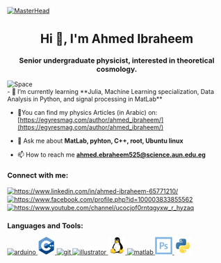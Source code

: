 [![MasterHead](https://www.iai.co.il/drupal/sites/default/files/2019-11/Space_Header_1920x525.jpg)](https://www.linkedin.com/in/ahmed-ibraheem-65771210/)
<h1 align="center">Hi 👋, I'm Ahmed Ibraheem</h1>
<h3 align="center">Senior undergraduate physicist, interested in theoretical cosmology.</h3>

<img align="right" alt="Space" width="2000" src="https://giffiles.alphacoders.com/212/212822.gif">
- 🌱 I’m currently learning **Julia, Machine Learning specialization, Data Analysis in Python, and signal processing in MatLab**

- 📝You can find my physics Articles (in Arabic) on: [https://egyresmag.com/author/ahmed_ibraheem/](https://egyresmag.com/author/ahmed_ibraheem/)

- 💬 Ask me about **MatLab, pyhton, C++, root, Ubuntu linux**

- 📫 How to reach me **ahmed.ebraheem525@science.aun.edu.eg**

<h3 align="left">Connect with me:</h3>
<p align="left">
<a href="https://linkedin.com/in/https://www.linkedin.com/in/ahmed-ibraheem-65771210/" target="blank"><img align="center" src="https://raw.githubusercontent.com/rahuldkjain/github-profile-readme-generator/master/src/images/icons/Social/linked-in-alt.svg" alt="https://www.linkedin.com/in/ahmed-ibraheem-65771210/" height="30" width="40" /></a>
<a href="https://fb.com/https://www.facebook.com/profile.php?id=100003833855562" target="blank"><img align="center" src="https://raw.githubusercontent.com/rahuldkjain/github-profile-readme-generator/master/src/images/icons/Social/facebook.svg" alt="https://www.facebook.com/profile.php?id=100003833855562" height="30" width="40" /></a>
<a href="https://www.youtube.com/c/https://www.youtube.com/channel/ucocjof0rntqgyxw_r_hyzaq" target="blank"><img align="center" src="https://raw.githubusercontent.com/rahuldkjain/github-profile-readme-generator/master/src/images/icons/Social/youtube.svg" alt="https://www.youtube.com/channel/ucocjof0rntqgyxw_r_hyzaq" height="30" width="40" /></a>
</p>

<h3 align="left">Languages and Tools:</h3>
<p align="left"> <a href="https://www.arduino.cc/" target="_blank" rel="noreferrer"> <img src="https://cdn.worldvectorlogo.com/logos/arduino-1.svg" alt="arduino" width="40" height="40"/> </a> <a href="https://www.w3schools.com/cpp/" target="_blank" rel="noreferrer"> <img src="https://raw.githubusercontent.com/devicons/devicon/master/icons/cplusplus/cplusplus-original.svg" alt="cplusplus" width="40" height="40"/> </a> <a href="https://git-scm.com/" target="_blank" rel="noreferrer"> <img src="https://www.vectorlogo.zone/logos/git-scm/git-scm-icon.svg" alt="git" width="40" height="40"/> </a> <a href="https://www.adobe.com/in/products/illustrator.html" target="_blank" rel="noreferrer"> <img src="https://www.vectorlogo.zone/logos/adobe_illustrator/adobe_illustrator-icon.svg" alt="illustrator" width="40" height="40"/> </a> <a href="https://www.linux.org/" target="_blank" rel="noreferrer"> <img src="https://raw.githubusercontent.com/devicons/devicon/master/icons/linux/linux-original.svg" alt="linux" width="40" height="40"/> </a> <a href="https://www.mathworks.com/" target="_blank" rel="noreferrer"> <img src="https://upload.wikimedia.org/wikipedia/commons/2/21/Matlab_Logo.png" alt="matlab" width="40" height="40"/> </a> <a href="https://www.photoshop.com/en" target="_blank" rel="noreferrer"> <img src="https://raw.githubusercontent.com/devicons/devicon/master/icons/photoshop/photoshop-line.svg" alt="photoshop" width="40" height="40"/> </a> <a href="https://www.python.org" target="_blank" rel="noreferrer"> <img src="https://raw.githubusercontent.com/devicons/devicon/master/icons/python/python-original.svg" alt="python" width="40" height="40"/> </a> </p>
